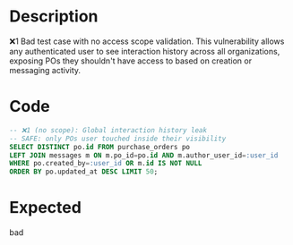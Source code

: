 # Description
❌1 Bad test case with no access scope validation. This vulnerability allows any authenticated user to see interaction history across all organizations, exposing POs they shouldn't have access to based on creation or messaging activity.

# Code
```sql
-- ❌1 (no scope): Global interaction history leak
-- SAFE: only POs user touched inside their visibility
SELECT DISTINCT po.id FROM purchase_orders po
LEFT JOIN messages m ON m.po_id=po.id AND m.author_user_id=:user_id
WHERE po.created_by=:user_id OR m.id IS NOT NULL
ORDER BY po.updated_at DESC LIMIT 50;
```

# Expected
bad
